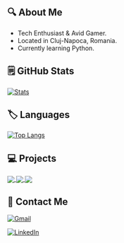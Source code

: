 ## :mag: About Me

  * Tech Enthusiast & Avid Gamer.
  * Located in Cluj-Napoca, Romania.
  * Currently learning Python.

## :spiral_notepad: GitHub Stats

[![Stats](https://github-readme-stats.vercel.app/api?username=BogdanOtava&theme=merko&hide_title=True)](https://github.com/BogdanOtava)

## :label: Languages

[![Top Langs](https://github-readme-stats.vercel.app/api/top-langs/?username=BogdanOtava&layout=compact&theme=merko&hide_title=True)](https://github.com/BogdanOtava)

## :computer: Projects

<a href="https://github.com/BogdanOtava/Twitter-Scraping">
  <img align="center" src="https://github-readme-stats.vercel.app/api/pin/?username=BogdanOtava&repo=Twitter-Scraping&theme=merko" />
</a>
<a href="https://github.com/BogdanOtava/Steam-Scraper">
  <img align="center" src="https://github-readme-stats.vercel.app/api/pin/?username=BogdanOtava&repo=Steam-Scraper&theme=merko" />
</a>
<a href="https://github.com/BogdanOtava/Netflix-Report">
  <img align="center" src="https://github-readme-stats.vercel.app/api/pin/?username=BogdanOtava&repo=Netflix-Report&theme=merko" />
</a>

## :email: Contact Me

[![Gmail](https://img.shields.io/badge/Gmail-D14836?style=for-the-badge&logo=gmail&logoColor=white)](mailto:bogdanotava097@gmail.com)

[![LinkedIn](https://img.shields.io/badge/linkedin-%230077B5.svg?style=for-the-badge&logo=linkedin&logoColor=white)](https://www.linkedin.com/in/bogdan-otav%C4%83-26087b23b/)
